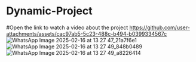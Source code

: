 # Dynamic-Project
#Open the link to watch a video about the project
https://github.com/user-attachments/assets/cac97ab5-5c23-488c-b494-b0399334567c
![WhatsApp Image 2025-02-16 at 13 27 47_21a7f6e1](https://github.com/user-attachments/assets/6b1e4dfb-ce4e-49d6-8f2d-7123423a850c)
![WhatsApp Image 2025-02-16 at 13 27 49_848b0489](https://github.com/user-attachments/assets/a45b3e48-035e-4dc5-998e-773e2d81e776)
![WhatsApp Image 2025-02-16 at 13 27 49_a8226414](https://github.com/user-attachments/assets/cc78a341-3868-4785-95e1-666d30504b38)
